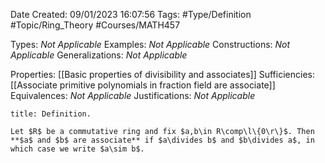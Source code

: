 <div class="topSpace"></div>

Date Created: 09/01/2023 16:07:56
Tags: #Type/Definition #Topic/Ring_Theory #Courses/MATH457

Types: <i>Not Applicable</i>
Examples: <i>Not Applicable</i>
Constructions: <i>Not Applicable</i>
Generalizations: <i>Not Applicable</i>

Properties: [[Basic properties of divisibility and associates]]
Sufficiencies: [[Associate primitive polynomials in fraction field are associate]]
Equivalences: <i>Not Applicable</i>
Justifications: <i>Not Applicable</i>

``` ad-Definition
title: Definition.

Let $R$ be a commutative ring and fix $a,b\in R\comp\l\{0\r\}$. Then **$a$ and $b$ are associate** if $a\divides b$ and $b\divides a$, in which case we write $a\sim b$.

```
